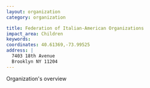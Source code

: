 ```yaml
---
layout: organization
category: organization

title: Federation of Italian-American Organizations
impact_area: Children
keywords: 
coordinates: 40.61369,-73.99525
address: |
  7403 18th Avenue
  Brooklyn NY 11204
---
```

Organization's overview
